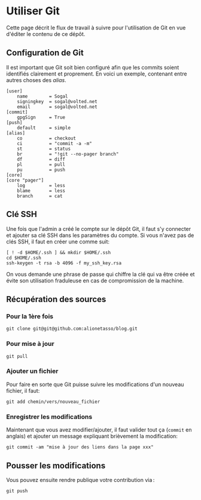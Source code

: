 # Utiliser Git

Cette page décrit le flux de travail à suivre pour l'utilisation de Git en vue d'éditer le contenu de ce dépôt.

## Configuration de Git

Il est important que Git soit bien configuré afin que les commits soient identifiés clairement et proprement.
En voici un exemple, contenant entre autres choses des *alias*.

```
[user]
	name        = Sogal
	signingkey  = sogal@volted.net
	email       = sogal@volted.net
[commit]
    gpgSign     = True
[push]
	default     = simple
[alias]
	co          = checkout
	ci          = "commit -a -m"
	st          = status
	br          = "!git --no-pager branch"
	df          = diff
	pl          = pull
    pu          = push
[core]
[core "pager"]
	log         = less
	blame       = less
	branch      = cat
```

## Clé SSH

Une fois que l'admin a créé le compte sur le dépôt Git, il faut s'y connecter et ajouter sa clé SSH dans les paramètres du compte.
Si vous n'avez pas de clés SSH, il faut en créer une comme suit:

```
[ ! -d $HOME/.ssh ] && mkdir $HOME/.ssh
cd $HOME/.ssh
ssh-keygen -t rsa -b 4096 -f my_ssh_key.rsa
```

On vous demande une phrase de passe qui chiffre la clé qui va être créée et évite son utilisation fraduleuse en cas de compromission de la machine.

## Récupération des sources

### Pour la 1ère fois

```
git clone git@git@github.com:alionetasso/blog.git
```

### Pour mise à jour

```
git pull
```

### Ajouter un fichier

Pour faire en sorte que Git puisse suivre les modifications d'un nouveau fichier, il faut:

```
git add chemin/vers/nouveau_fichier
```

### Enregistrer les modifications

Maintenant que vous avez modifier/ajouter, il faut valider tout ça (`commit` en anglais) et ajouter un message expliquant brièvement la modification:

```
git commit -am "mise à jour des liens dans la page xxx"
```

## Pousser les modifications

Vous pouvez ensuite rendre publique votre contribution via :

```
git push
```

